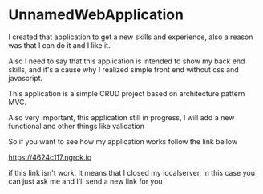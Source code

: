 # UnnamedWebApplication
I created that application to get a new skills and experience, also a reason was that I can do it and I like it.

Also I need to say that this application is intended to show my back end skills,
and it's a cause why I realized simple front end without css and javascript.

This application is a simple CRUD project based on architecture pattern MVC.

Also very important, this application still in progress,
I will add a new functional and other things like validation

So if you want to see how my application works follow the link bellow 

https://4624c117.ngrok.io

if this link isn't work. It means that I closed my localserver,
in this case you can just ask me and I'll send a new link for you 
